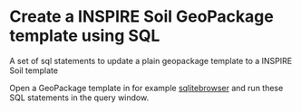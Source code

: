 # Create a INSPIRE Soil GeoPackage template using SQL

A set of sql statements to update a plain geopackage template to a INSPIRE Soil template

Open a GeoPackage template in for example [sqlitebrowser](https://sqlitebrowser.org/) and run these SQL statements in the query window.